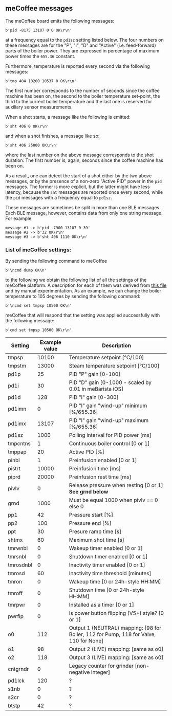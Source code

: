 ## meCoffee messages
The meCoffee board emits the following messages:
```
b'pid -8175 13107 0 0 OK\r\n'
```
at a frequency equal to the `pd1sz` setting listed below. The four numbers on these messages are for the "P", "I", "D" and "Active" (i.e. feed-forward) parts of the boiler power. They are expressed in percentage of maximum power times the `655.36` constant.

Furthermore, temperature is reported every second via the following messages:
```
b'tmp 404 10200 10537 0 OK\r\n'
```
The first number corresponds to the number of seconds since the coffee machine has been on, the second to the boiler temperature set-point, the third to the current boiler temperature and the last one is reserved for auxiliary sensor measurements.

When a shot starts, a message like the following is emitted:
```
b'sht 406 0 OK\r\n'
```
and when a shot finishes, a message like so:
```
b'sht 406 25000 OK\r\n'
```
where the last number on the above message corresponds to the shot duration. The first number is, again, seconds since the coffee machine has been on.

As a result, one can detect the start of a shot either by the two above messages, or by the presence of a non-zero "Active PID" power in the `pid` messages. The former is more explicit, but the latter might have less latency, because the `sht` messages are reported once every second, while the `pid` messages with a frequency equal to `pd1sz`.

These messages are sometimes be split in more than one BLE messages. Each BLE message, however, contains data from only one string message. For example:
```
message #1 -> b'pid -7900 13107 0 39'
message #2 -> b'32 OK\r\n'
message #3 -> b'sht 406 1110 OK\r\n'
```

### List of meCoffee settings:  
By sending the following command to meCoffee
```
b'\ncmd dump OK\n'
```
to the following
we obtain the following list of all the settings of the meCoffee platform. A description for each of them was derived from [this file](https://git.mecoffee.nl/meBarista/meBarista_for_Android/src/master/res/xml/preference.xml) and by manual experimentation.
As an example, we can change the boiler temperature to 105 degrees by sending the following command:
```
b'\ncmd set tmpsp 10500 OK\n'
```
meCoffee that will respond that the setting was applied successfully with the following message:
```
b'cmd set tmpsp 10500 OK\r\n'
```

| Setting   | Example value | Description              |
|-----------|--------------|--------------------------|
| tmpsp     | 10100        | Temperature setpoint [°C/100]    |
| tmpstm    | 13000        | Steam temperature setpoint [°C/100] |
| pd1p      | 25           | PID "P" gain [0-100]                  |
| pd1i      | 30           | PID "D" gain [0-1000 - scaled by 0.01 in meBarista iOS] |
| pd1d      | 128          | PID "I" gain [0-300]                 |
| pd1imn    | 0            | PID "I" gain "wind-up" minimum [%/655.36] |
| pd1imx    | 13107        | PID "I" gain "wind-up" maximum [%/655.36]      |
| pd1sz     | 1000         | Polling interval for PID power [ms] |
| tmpcntns  | 1            | Continuous boiler control [0 or 1] |
| tmppap    | 20           | Active PID [%]           |
| pinbl     | 1            | Preinfusion enabled [0 or 1] |
| pistrt    | 10000        | Preinfusion time [ms]    |
| piprd     | 20000        | Preinfusion rest time [ms]       |
| pivlv     | 0            | Release pressure when resting [0 or 1] **See grnd below** |
| grnd      | 1000         | Must be equal 1000 when pivlv == 0 else 0 |
| pp1       | 42           | Pressure start [%]       |
| pp2       | 100          | Pressure end [%]         |
| ppt       | 30           | Presure ramp time [s]    |
| shtmx     | 60           | Maximum shot time [s]    |
| tmrwnbl   | 0            | Wakeup timer enabled [0 or 1] |
| tmrsnbl   | 0            | Shutdown timer enabled [0 or 1] |
| tmrosdnbl | 0            | Inactivity timer enabled [0 or 1] |
| tmrosd    | 60           | Inactivity time threshold [minutes] |
| tmron     | 0            | Wakeup time [0 or 24h-style HH:MM] |
| tmroff    | 0            | Shutdown time [0 or 24h-style HH:MM] |
| tmrpwr    | 0            | Installed as a timer [0 or 1] |
| pwrflp    | 0            | Is power button flipping (V5+) style? [0 or 1]|
| o0        | 112          | Output 1 (NEUTRAL) mapping: [98 for Boiler, 112 for Pump, 118 for Valve, 110 for None] |
| o1        | 98           | Output 2 (LIVE) mapping: [same as o0] |
| o2        | 118          | Output 3 (LIVE) mapping: [same as o0] |
| cntgrndr  | 0            | Legacy counter for grinder [non-negative integer] |
| pd1lck    | 120          | ?                        |
| s1nb      | 0            | ?                        |
| s2cr      | 0            | ?                        |
| btstp     | 42           | ?                        |
